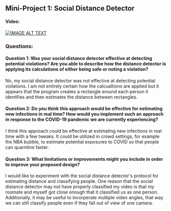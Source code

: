 ## Mini-Project 1: Social Distance Detector

#### Video:

[![IMAGE ALT TEXT](http://img.youtube.com/vi/kme6VODgbt0/0.jpg)](http://www.youtube.com/watch?v=kme6VODgbt0)



### Questions:

#### Question 1: Was your social distance detector effective at detecting potential violations? Are you able to describe how the distance detector is applying its calculations of either being safe or noting a violation?

No, my social distance detector was not effective at detecting potential violations. I am not entirely certain how the calcualtions are applied but it appears that the program creates a rectangle around each person it identifies and then estimates the distance between rectangles.

#### Question 2: Do you think this approach would be effective for estimating new infections in real time? How would you implement such an approach in response to the COVID-19 pandemic we are currently experiencing?

I think this approach could be effective at estimating new infections in real time with a few tweaks. It could be utilized in crowd settings, for example the NBA bubble, to estimate potential exposures to COVID so that people can quarntine faster. 

#### Question 3: What limitations or improvements might you include in order to improve your proposed design?

I would like to experiment with the social distance detector's protocol for estimating distance and classifying people. One reason that the social distance detector may not have properly classified my video is that my roomate and myself got close enough that it classified us as one person. Additionally, it may be useful to incorperate multiple video angles, that way we can still classify people even if they fall out of view of one camera. 
